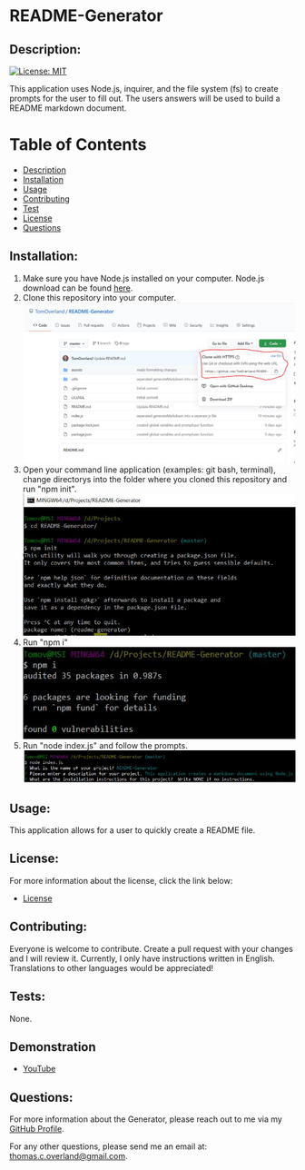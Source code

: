 # README-Generator

## Description:

[![License: MIT](https://img.shields.io/badge/License-MIT-yellow.svg)](https://opensource.org/licenses/MIT)

This application uses Node.js, inquirer, and the file system (fs) to create prompts for the user to fill out. The users answers will be used to build a README markdown document.

# Table of Contents

- [Description](#description)
- [Installation](#installation)
- [Usage](#usage)
- [Contributing](#contributing)
- [Test](#tests)
- [License](#license)
- [Questions](#questions)

## Installation:

1.  Make sure you have Node.js installed on your computer. Node.js download can be found [here](https://nodejs.org/en/).
2.  Clone this repository into your computer.  
    ![Clone Repository](https://github.com/TomOverland/README-Generator/blob/master/assests/CloneRepo.JPG)
3.  Open your command line application (examples: git bash, terminal), change directorys into the folder where you cloned this repository and run "npm init".  
    ![Change Directory](https://github.com/TomOverland/README-Generator/blob/master/assests/ChangeDirectory.JPG)
4.  Run "npm i"  
    ![npm install Inquirer](https://github.com/TomOverland/README-Generator/blob/master/assests/npmInstallinquirer.JPG)
5.  Run "node index.js" and follow the prompts.  
    ![Prompts](https://github.com/TomOverland/README-Generator/blob/master/assests/Prompts.JPG)

## Usage:

This application allows for a user to quickly create a README file.

## License:

For more information about the license, click the link below:

- [License](https://opensource.org/licenses/)

## Contributing:

Everyone is welcome to contribute. Create a pull request with your changes and I will review it. Currently, I only have instructions written in English. Translations to other languages would be appreciated!

## Tests:

None.

## Demonstration

- [YouTube](https://youtu.be/M5E52N-3WnI)

## Questions:

For more information about the Generator, please reach out to me via my [GitHub Profile](https://github.com/TomOverland).

For any other questions, please send me an email at: thomas.c.overland@gmail.com.
